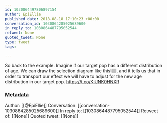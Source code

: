 ```yaml
---
id: 1030864497806897154
author: EpiEllie
published_date: 2018-08-18 17:10:23 +00:00
conversation_id: 1030864285025689600
in_reply_to: 1030864487795052544
retweet: None
quoted_tweet: None
type: tweet
tags:

---
```


So back to the example. Imagine if our target pop has a different distribution of age. We can draw the selection diagram like this👇🏽, and it tells us that in order to transport our effect we will have to adjust for the new age distribution in our target pop. https://t.co/KiUNK0HNXR

### Metadata

Author: [[@EpiEllie]]
Conversation: [[conversation-1030864285025689600]]
In reply to: [[1030864487795052544]]
Retweet of: [[None]]
Quoted tweet: [[None]]
